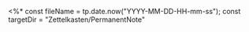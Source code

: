 <%*
const fileName = tp.date.now("YYYY-MM-DD-HH-mm-ss");
const targetDir = "Zettelkasten/PermanentNote"